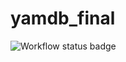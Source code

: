 # yamdb_final

![Workflow status badge](https://github.com/bvsvrvb/yamdb_final/actions/workflows/yamdb_workflow.yml/badge.svg)